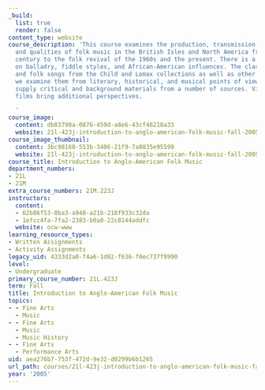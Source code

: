 ```yaml
---
_build:
  list: true
  render: false
content_type: website
course_description: 'This course examines the production, transmission, preservation
  and qualities of folk music in the British Isles and North America from the 18th
  century to the folk revival of the 1960s and the present. There is a special emphasis
  on balladry, fiddle styles, and African-American influences. The class sings ballads
  and folk songs from the Child and Lomax collections as well as other sources as
  we examine them from literary, historical, and musical points of view. Readings
  supply critical and background materials from a number of sources. Visitors and
  films bring additional perspectives.

  '
course_image:
  content: db83790a-0876-459d-a8e6-43cf46218a33
  website: 21l-423j-introduction-to-anglo-american-folk-music-fall-2005
course_image_thumbnail:
  content: 3bc98168-553b-3406-21f9-7a8835e95599
  website: 21l-423j-introduction-to-anglo-american-folk-music-fall-2005
course_title: Introduction to Anglo-American Folk Music
department_numbers:
- 21L
- 21M
extra_course_numbers: 21M.223J
instructors:
  content:
  - 62b86f53-8ba3-a940-a21b-218f933c32da
  - 1efcc4fa-7fa2-2383-b0a0-22c8144addfc
  website: ocw-www
learning_resource_types:
- Written Assignments
- Activity Assignments
legacy_uid: 4333d2a0-f4a6-1d02-f636-f0ec737f9990
level:
- Undergraduate
primary_course_number: 21L.423J
term: Fall
title: Introduction to Anglo-American Folk Music
topics:
- - Fine Arts
  - Music
- - Fine Arts
  - Music
  - Music History
- - Fine Arts
  - Performance Arts
uid: aea276b7-753f-472d-9e32-d0299b6b1265
url_path: courses/21l-423j-introduction-to-anglo-american-folk-music-fall-2005
year: '2005'
---
```

